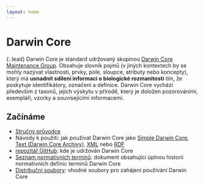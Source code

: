 ```yaml
---
layout: home
---
```


# Darwin Core

{:.lead}
Darwin Core je standard udržovaný skupinou [Darwin Core Maintenance Group](https://www.tdwg.org/standards/dwc/#maintenance-group). Obsahuje slovník pojmů (v jiných kontextech by se mohly nazývat vlastnosti, prvky, pole, sloupce, atributy nebo koncepty), který má **usnadnit sdílení informací o biologické rozmanitosti** tím, že poskytuje identifikátory, označení a definice. Darwin Core vychází především z taxonů, jejich výskytu v přírodě, který je doložen pozorováními, exempláři, vzorky a souvisejícími informacemi.

## Začínáme

- [Stručný průvodce](terms/)
- Návody k použití: jak používat Darwin Core jako [Simple Darwin Core](simple/), [Text (Darwin Core Archivy)](text/), [XML](xml/) nebo [RDF](rdf/)
- [repozitář GitHub](https://github.com/tdwg/dwc): kde je udržován Darwin Core
- [Seznam normativních termínů](list/): dokument obsahující úplnou historii normativních definic termínů Darwin Core
- [Distribuční soubory](https://github.com/tdwg/dwc/tree/master/dist): vhodné soubory pro zahájení používání Darwin Core

